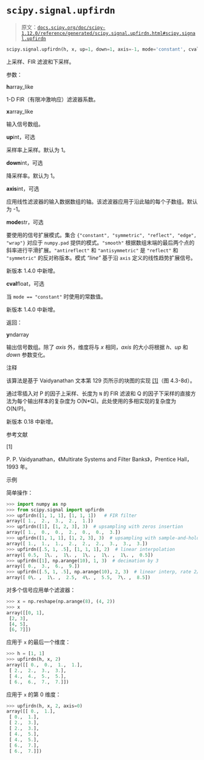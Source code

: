 # `scipy.signal.upfirdn`

> 原文：[`docs.scipy.org/doc/scipy-1.12.0/reference/generated/scipy.signal.upfirdn.html#scipy.signal.upfirdn`](https://docs.scipy.org/doc/scipy-1.12.0/reference/generated/scipy.signal.upfirdn.html#scipy.signal.upfirdn)

```py
scipy.signal.upfirdn(h, x, up=1, down=1, axis=-1, mode='constant', cval=0)
```

上采样、FIR 滤波和下采样。

参数：

**h**array_like

1-D FIR（有限冲激响应）滤波器系数。

**x**array_like

输入信号数组。

**up**int，可选

采样率上采样。默认为 1。

**down**int，可选

降采样率。默认为 1。

**axis**int，可选

应用线性滤波器的输入数据数组的轴。该滤波器应用于沿此轴的每个子数组。默认为 -1。

**mode**str，可选

要使用的信号扩展模式。集合 `{"constant", "symmetric", "reflect", "edge", "wrap"}` 对应于 `numpy.pad` 提供的模式。`"smooth"` 根据数组末端的最后两个点的斜率进行平滑扩展。`"antireflect"` 和 `"antisymmetric"` 是 `"reflect"` 和 `"symmetric"` 的反对称版本。模式 *“line”* 基于沿 `axis` 定义的线性趋势扩展信号。

新版本 1.4.0 中新增。

**cval**float，可选

当 `mode == "constant"` 时使用的常数值。

新版本 1.4.0 中新增。

返回：

**y**ndarray

输出信号数组。除了 *axis* 外，维度将与 *x* 相同，*axis* 的大小将根据 *h*、*up* 和 *down* 参数变化。

注释

该算法是基于 Vaidyanathan 文本第 129 页所示的块图的实现 [[1]](#re6603cbac110-1)（图 4.3-8d）。

通过零插入对 P 的因子上采样、长度为 `N` 的 FIR 滤波和 Q 的因子下采样的直接方法为每个输出样本的复杂度为 O(N*Q)。此处使用的多相实现的复杂度为 O(N/P)。

新版本 0.18 中新增。

参考文献

[1]

P. P. Vaidyanathan，《Multirate Systems and Filter Banks》，Prentice Hall，1993 年。

示例

简单操作：

```py
>>> import numpy as np
>>> from scipy.signal import upfirdn
>>> upfirdn([1, 1, 1], [1, 1, 1])   # FIR filter
array([ 1.,  2.,  3.,  2.,  1.])
>>> upfirdn([1], [1, 2, 3], 3)  # upsampling with zeros insertion
array([ 1.,  0.,  0.,  2.,  0.,  0.,  3.])
>>> upfirdn([1, 1, 1], [1, 2, 3], 3)  # upsampling with sample-and-hold
array([ 1.,  1.,  1.,  2.,  2.,  2.,  3.,  3.,  3.])
>>> upfirdn([.5, 1, .5], [1, 1, 1], 2)  # linear interpolation
array([ 0.5,  1\. ,  1\. ,  1\. ,  1\. ,  1\. ,  0.5])
>>> upfirdn([1], np.arange(10), 1, 3)  # decimation by 3
array([ 0.,  3.,  6.,  9.])
>>> upfirdn([.5, 1, .5], np.arange(10), 2, 3)  # linear interp, rate 2/3
array([ 0\. ,  1\. ,  2.5,  4\. ,  5.5,  7\. ,  8.5]) 
```

对多个信号应用单个滤波器：

```py
>>> x = np.reshape(np.arange(8), (4, 2))
>>> x
array([[0, 1],
 [2, 3],
 [4, 5],
 [6, 7]]) 
```

应用于 `x` 的最后一个维度：

```py
>>> h = [1, 1]
>>> upfirdn(h, x, 2)
array([[ 0.,  0.,  1.,  1.],
 [ 2.,  2.,  3.,  3.],
 [ 4.,  4.,  5.,  5.],
 [ 6.,  6.,  7.,  7.]]) 
```

应用于 `x` 的第 0 维度：

```py
>>> upfirdn(h, x, 2, axis=0)
array([[ 0.,  1.],
 [ 0.,  1.],
 [ 2.,  3.],
 [ 2.,  3.],
 [ 4.,  5.],
 [ 4.,  5.],
 [ 6.,  7.],
 [ 6.,  7.]]) 
```

